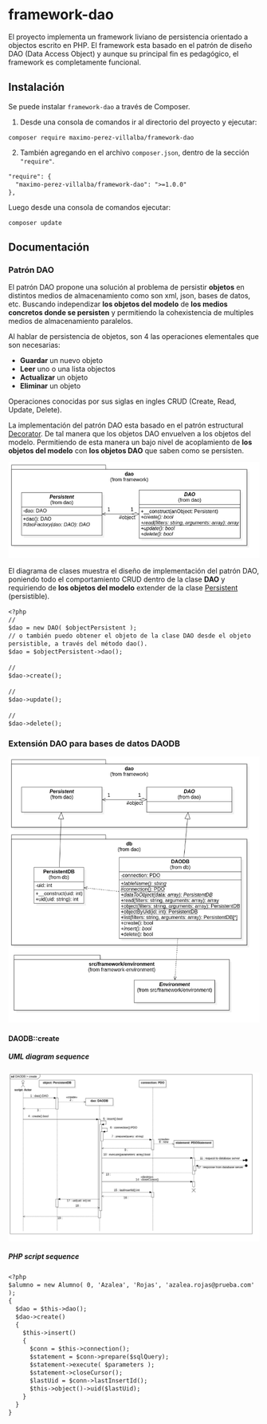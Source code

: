 # framework-dao
El proyecto implementa un framework liviano de persistencia orientado a objectos escrito en PHP. 
El framework esta basado en el patrón de diseño DAO (Data Access Object) y aunque su principal fin es pedagógico, el framework es completamente funcional.


## Instalación
Se puede instalar `framework-dao` a través de Composer.

1. Desde una consola de comandos ir al directorio del proyecto y ejecutar:
```
composer require maximo-perez-villalba/framework-dao
```

2. También agregando en el archivo `composer.json`, dentro de la sección  `"require"`.
```
"require": {
  "maximo-perez-villalba/framework-dao": ">=1.0.0"
},
```
Luego desde una consola de comandos ejecutar:
```
composer update
```

## Documentación


### Patrón DAO
El patrón DAO propone una solución al problema de persistir **objetos** en distintos medios de almacenamiento como son xml, json, bases de datos, etc. Buscando independizar **los objetos del modelo** de **los medios concretos donde se persisten** y permitiendo la cohexistencia de multiples medios de almacenamiento paralelos.

Al hablar de persistencia de objetos, son 4 las operaciones elementales que son necesarias: 
* **Guardar** un nuevo objeto
* **Leer** uno o una lista objectos
* **Actualizar** un objeto
* **Eliminar** un objeto

Operaciones conocidas por sus siglas en ingles CRUD (Create, Read, Update, Delete).

La implementación del patrón DAO esta basado en el patrón estructural [Decorator](https://es.wikipedia.org/wiki/Decorator_(patr%C3%B3n_de_dise%C3%B1o)). De tal manera que los objetos DAO envuelven a los objetos del modelo. Permitiendo de esta manera un bajo nivel de acoplamiento de **los objetos del modelo** con **los objetos DAO** que saben como se persisten.

![image:uml-clas-dao-pattern.png](/docs/uml-class-dao-pattern.png)

El diagrama de clases muestra el diseño de implementación del patrón DAO, poniendo todo el comportamiento CRUD dentro de la clase **DAO** y requiriendo de **los objetos del modelo** extender de la clase [Persistent](/blob/main/src/framework/dao/Persistent.php) (persistible).
```
<?php
// 
$dao = new DAO( $objectPersistent );
// o también puedo obtener el objeto de la clase DAO desde el objeto persistible, a través del método dao(). 
$dao = $objectPersistent->dao();

//
$dao->create();

//
$dao->update();

//
$dao->delete();

```

### Extensión DAO para bases de datos DAODB

![image:uml-class-dao-db.png](/docs/uml-class-dao-db.png)





#### DAODB::create

##### UML diagram sequence
![image:uml-sequence-daodb-create.png](/docs/uml-sequence-daodb-create.png)

##### PHP script sequence
```
<?php
$alumno = new Alumno( 0, 'Azalea', 'Rojas', 'azalea.rojas@prueba.com' );
{
  $dao = $this->dao();
  $dao->create()
  {
    $this->insert()
    {
      $conn = $this->connection();    
      $statement = $conn->prepare($sqlQuery);
      $statement->execute( $parameters );
      $statement->closeCursor();
      $lastUid = $conn->lastInsertId();
      $this->object()->uid($lastUid);
    }
  }
}
```
